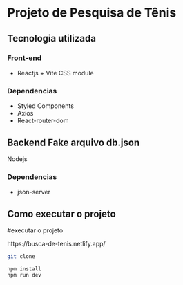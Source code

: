 # Projeto de Pesquisa de Tênis 
## Tecnologia utilizada 
### Front-end
 - Reactjs + Vite CSS module

### Dependencias
 - Styled Components 
 - Axios 
 - React-router-dom 

## Backend Fake arquivo db.json
  Nodejs

### Dependencias
 - json-server

## Como executar o projeto

<p>#executar o projeto</p> 
https://busca-de-tenis.netlify.app/


```bash
git clone 
``` 

```npm
npm install
npm run dev
``` 
